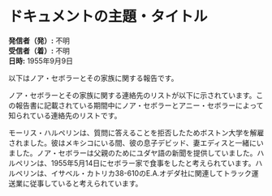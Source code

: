 # ドキュメントの主題・タイトル

**発信者（発）:** 不明  
**受信者（着）:** 不明  
**日時:** 1955年9月9日  

以下はノア・セボラーとその家族に関する報告です。

ノア・セボラーとその家族に関する連絡先のリストが以下に示されています。この報告書に記載されている期間中にノア・セボラーとアニー・セボラーによって知られている連絡先のリストです。

モーリス・ハルペリンは、質問に答えることを拒否したためボストン大学を解雇されました。彼はメキシコにいる間、彼の息子デビッド、妻エディスと一緒にいました。ノア・セボラーは父親のためにユダヤ語の新聞を提供していました。ハルペリンは、1955年5月14日にセボラー家で食事をしたと考えられています。ハルペリンは、イサベル・カトリカ38-610のE.A.オデダ社に関連してトラック運送業に従事していると考えられています。